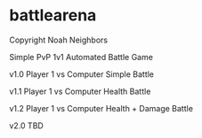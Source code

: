 battlearena
===========

Copyright Noah Neighbors

Simple PvP 1v1 Automated Battle Game

v1.0
Player 1 vs Computer Simple Battle

v1.1
Player 1 vs Computer Health Battle

v1.2 
Player 1 vs Computer Health + Damage Battle

v2.0
TBD